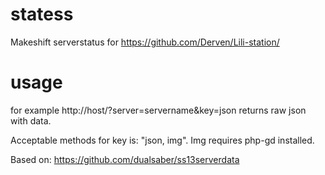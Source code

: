 # statess
Makeshift serverstatus for https://github.com/Derven/Lili-station/
# usage

for example http://host/?server=servername&key=json returns raw json with data.

Acceptable methods for key is: "json, img". Img requires php-gd installed.

Based on: https://github.com/dualsaber/ss13serverdata
